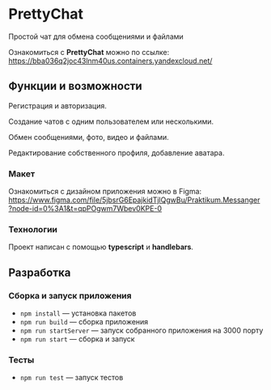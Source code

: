 # PrettyChat

Простой чат для обмена сообщениями и файлами

Ознакомиться с __PrettyChat__  можно по ссылке:
https://bba036q2joc43lnm40us.containers.yandexcloud.net/

## Функции и возможности

Регистрация и авторизация.

Создание чатов с одним пользователем или несколькими.

Обмен сообщениями, фото, видео и файлами.

Редактирование собственного профиля, добавление аватара.

### Макет

Ознакомиться с дизайном приложения можно в Figma: 
https://www.figma.com/file/5jbsrG6EpajkidTjlQgwBu/Praktikum.Messanger?node-id=0%3A1&t=qpPOgwm7Wbev0KPE-0

### Технологии

Проект написан с помощью __typescript__ и __handlebars__.

## Разработка

### Сборка и запуск приложения

- `npm install`   — установка пакетов
- `npm run build` — сборка приложения
- `npm run startServer` — запуск собранного приложения на 3000 порту
- `npm run start` — сборка и запуск

### Тесты

- `npm run test` — запуск тестов

